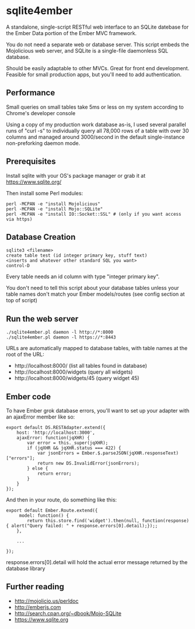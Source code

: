 # sqlite4ember

A standalone, single-script RESTful web interface to an SQLite 
datebase for the Ember Data portion of the Ember MVC framework.

You do not need a separate web or database server.  This script embeds the Mojolicious web server,
and SQLite is a single-file daemonless SQL database.

Should be easily adaptable to other MVCs.  Great for front end development.  Feasible for
small production apps, but you'll need to add authentication.


## Performance
Small queries on small tables take 5ms or less on my system according to Chrome's developer console

Using a copy of my production work database as-is, I used several parallel runs of "curl -s" to individually query all 78,000 rows of a table with over 30 columns and managed around 3000/second in the default single-instance non-preforking daemon mode.  

## Prerequisites
Install sqlite with your OS's package manager or grab it at https://www.sqlite.org/

Then install some Perl modules:
```
perl -MCPAN -e "install Mojolicious"
perl -MCPAN -e "install Mojo::SQLite"
perl -MCPAN -e "install IO::Socket::SSL" # (only if you want access via https)
```

## Database Creation
```
sqlite3 <filename>
create table test (id integer primary key, stuff text)
<inserts and whatever other standard SQL you want>
control-D
```

Every table needs an id column with type "integer primary key".

You don't need to tell this script about your database tables unless your table names don't
match your Ember models/routes (see config section at top of script)

## Run the web server
```
./sqlite4ember.pl daemon -l http://*:8000
./sqlite4ember.pl daemon -l https://*:8443
```

URLs are automatically mapped to database tables, with table names at the root of the URL:

* http://localhost:8000/            (list all tables found in database)
* http://localhost:8000/widgets     (query all widgets)
* http://localhost:8000/widgets/45  (query widget 45)

## Ember code

To have Ember grok database errors, you'll want to set up your adapter with an ajaxError
member like so:

```
export default DS.RESTAdapter.extend({
    host: 'http://localhost:3000',
    ajaxError: function(jqXHR) {
        var error = this._super(jqXHR);
        if (jqXHR && jqXHR.status === 422) {
            var jsonErrors = Ember.$.parseJSON(jqXHR.responseText)["errors"]; 
            return new DS.InvalidError(jsonErrors);
        } else {
            return error;
        }
    }
});
```

And then in your route, do something like this:

```
export default Ember.Route.extend({
     model: function() {
        return this.store.find('widget').then(null, function(response) { alert("Query failed: " + response.errors[0].detail);});;
    },

    ...

});
```

response.errors[0].detail will hold the actual error message returned by the database library

## Further reading
* http://mojolicio.us/perldoc
* http://emberjs.com
* http://search.cpan.org/~dbook/Mojo-SQLite   
* https://www.sqlite.org
